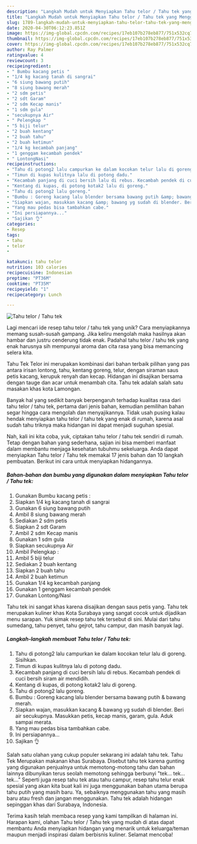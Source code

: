 ```yaml
---
description: "Langkah Mudah untuk Menyiapkan Tahu telor / Tahu tek yang Menggugah Selera"
title: "Langkah Mudah untuk Menyiapkan Tahu telor / Tahu tek yang Menggugah Selera"
slug: 1789-langkah-mudah-untuk-menyiapkan-tahu-telor-tahu-tek-yang-menggugah-selera
date: 2020-04-30T06:12:23.851Z
image: https://img-global.cpcdn.com/recipes/17eb107b278eb877/751x532cq70/tahu-telor-tahu-tek-foto-resep-utama.jpg
thumbnail: https://img-global.cpcdn.com/recipes/17eb107b278eb877/751x532cq70/tahu-telor-tahu-tek-foto-resep-utama.jpg
cover: https://img-global.cpcdn.com/recipes/17eb107b278eb877/751x532cq70/tahu-telor-tahu-tek-foto-resep-utama.jpg
author: Ray Palmer
ratingvalue: 4
reviewcount: 3
recipeingredient:
- " Bumbu kacang petis "
- "1/4 kg kacang tanah di sangrai"
- "6 siung bawang putih"
- "8 siung bawang merah"
- "2 sdm petis"
- "2 sdt Garam"
- "2 sdm Kecap manis"
- "1 sdm gula"
- "secukupnya Air"
- " Pelengkap "
- "5 biji telur"
- "2 buah kentang"
- "2 buah tahu"
- "2 buah ketimun"
- "1/4 kg kecambah panjang"
- "1 genggam kecambah pendek"
- " LontongNasi"
recipeinstructions:
- "Tahu di potong2 lalu campurkan ke dalam kocokan telur lalu di goreng. Sisihkan."
- "Timun di kupas kulitnya lalu di potong dadu."
- "Kecambah panjang di cuci bersih lalu di rebus. Kecambah pendek di cuci bersih siram air mendidih."
- "Kentang di kupas, di potong kotak2 lalu di goreng."
- "Tahu di potong2 lalu goreng."
- "Bumbu : Goreng kacang lalu blender bersama bawang putih &amp; bawang merah."
- "Siapkan wajan, masukkan kacang &amp; bawang yg sudah di blender. Beri air secukupnya. Masukkan petis, kecap manis, garam, gula. Aduk sampai merata."
- "Yang mau pedas bisa tambahkan cabe."
- "Ini persiapannya..."
- "Sajikan 👌"
categories:
- Resep
tags:
- tahu
- telor
- 

katakunci: tahu telor  
nutrition: 103 calories
recipecuisine: Indonesian
preptime: "PT36M"
cooktime: "PT35M"
recipeyield: "1"
recipecategory: Lunch

---
```



![Tahu telor / Tahu tek](https://img-global.cpcdn.com/recipes/17eb107b278eb877/751x532cq70/tahu-telor-tahu-tek-foto-resep-utama.jpg)

Lagi mencari ide resep tahu telor / tahu tek yang unik? Cara menyiapkannya memang susah-susah gampang. Jika keliru mengolah maka hasilnya akan hambar dan justru cenderung tidak enak. Padahal tahu telor / tahu tek yang enak harusnya sih mempunyai aroma dan cita rasa yang bisa memancing selera kita.

Tahu Tek Telor ini merupakan kombinasi dari bahan terbaik pilihan yang pas antara irisan lontong, tahu, kentang goreng, telur, dengan siraman saus petis kacang, kerupuk renyah dan kecap. Hidangan ini disajikan bersama dengan tauge dan acar untuk menambah cita. Tahu tek adalah salah satu masakan khas kota Lamongan.

Banyak hal yang sedikit banyak berpengaruh terhadap kualitas rasa dari tahu telor / tahu tek, pertama dari jenis bahan, kemudian pemilihan bahan segar hingga cara mengolah dan menyajikannya. Tidak usah pusing kalau hendak menyiapkan tahu telor / tahu tek yang enak di rumah, karena asal sudah tahu triknya maka hidangan ini dapat menjadi suguhan spesial.


Nah, kali ini kita coba, yuk, ciptakan tahu telor / tahu tek sendiri di rumah. Tetap dengan bahan yang sederhana, sajian ini bisa memberi manfaat dalam membantu menjaga kesehatan tubuhmu sekeluarga. Anda dapat menyiapkan Tahu telor / Tahu tek memakai 17 jenis bahan dan 10 langkah pembuatan. Berikut ini cara untuk menyiapkan hidangannya.

<!--inarticleads1-->

##### Bahan-bahan dan bumbu yang digunakan dalam menyiapkan Tahu telor / Tahu tek:

1. Gunakan  Bumbu kacang petis :
1. Siapkan 1/4 kg kacang tanah di sangrai
1. Gunakan 6 siung bawang putih
1. Ambil 8 siung bawang merah
1. Sediakan 2 sdm petis
1. Siapkan 2 sdt Garam
1. Ambil 2 sdm Kecap manis
1. Gunakan 1 sdm gula
1. Siapkan secukupnya Air
1. Ambil  Pelengkap :
1. Ambil 5 biji telur
1. Sediakan 2 buah kentang
1. Siapkan 2 buah tahu
1. Ambil 2 buah ketimun
1. Gunakan 1/4 kg kecambah panjang
1. Gunakan 1 genggam kecambah pendek
1. Gunakan  Lontong/Nasi


Tahu tek ini sangat khas karena disajikan dengan saus petis yang. Tahu tek merupakan kuliner khas Kota Surabaya yang sangat cocok untuk dijadikan menu sarapan. Yuk simak resep tahu tek tersebut di sini. Mulai dari tahu sumedang, tahu penyet, tahu gejrot, tahu campur, dan masih banyak lagi. 

<!--inarticleads2-->

##### Langkah-langkah membuat Tahu telor / Tahu tek:

1. Tahu di potong2 lalu campurkan ke dalam kocokan telur lalu di goreng. Sisihkan.
1. Timun di kupas kulitnya lalu di potong dadu.
1. Kecambah panjang di cuci bersih lalu di rebus. Kecambah pendek di cuci bersih siram air mendidih.
1. Kentang di kupas, di potong kotak2 lalu di goreng.
1. Tahu di potong2 lalu goreng.
1. Bumbu : Goreng kacang lalu blender bersama bawang putih &amp; bawang merah.
1. Siapkan wajan, masukkan kacang &amp; bawang yg sudah di blender. Beri air secukupnya. Masukkan petis, kecap manis, garam, gula. Aduk sampai merata.
1. Yang mau pedas bisa tambahkan cabe.
1. Ini persiapannya...
1. Sajikan 👌


Salah satu olahan yang cukup populer sekarang ini adalah tahu tek. Tahu Tek Merupakan makanan khas Surabaya. Disebut tahu tek karena gunting yang digunakan penjualnya untuk memotong-motong tahu dan bahan lainnya dibunyikan terus seolah memotong sehingga berbunyi &#34;tek… tek… tek…&#34; Seperti juga resep tahu tek atau tahu campur, resep tahu telur enak spesial yang akan kita buat kali ini juga menggunakan bahan utama berupa tahu putih yang masih baru. Ya, sebaiknya menggunakan tahu yang masih baru atau fresh dan jangan menggunakan. Tahu tek adalah hidangan sepinggan khas dari Surabaya, Indonesia. 

Terima kasih telah membaca resep yang kami tampilkan di halaman ini. Harapan kami, olahan Tahu telor / Tahu tek yang mudah di atas dapat membantu Anda menyiapkan hidangan yang menarik untuk keluarga/teman maupun menjadi inspirasi dalam berbisnis kuliner. Selamat mencoba!
